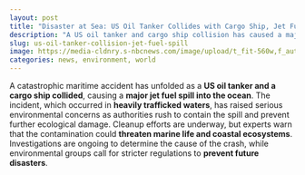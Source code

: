 ```yaml
---
layout: post
title: "Disaster at Sea: US Oil Tanker Collides with Cargo Ship, Jet Fuel Spills into Ocean!"
description: "A US oil tanker and cargo ship collision has caused a major jet fuel spill, sparking environmental concerns. Authorities rush to contain the damage."
slug: us-oil-tanker-collision-jet-fuel-spill
image: https://media-cldnry.s-nbcnews.com/image/upload/t_fit-560w,f_auto,q_auto:best/rockcms/2025-03/250310-oil-tanker-cargo-collision-mn-1300-d29d93.jpg
categories: news, environment, world
---
```


A catastrophic maritime accident has unfolded as a **US oil tanker and a cargo ship collided**, causing a **major jet fuel spill into the ocean**. The incident, which occurred in **heavily trafficked waters**, has raised serious environmental concerns as authorities rush to contain the spill and prevent further ecological damage. Cleanup efforts are underway, but experts warn that the contamination could **threaten marine life and coastal ecosystems**. Investigations are ongoing to determine the cause of the crash, while environmental groups call for stricter regulations to **prevent future disasters**.

